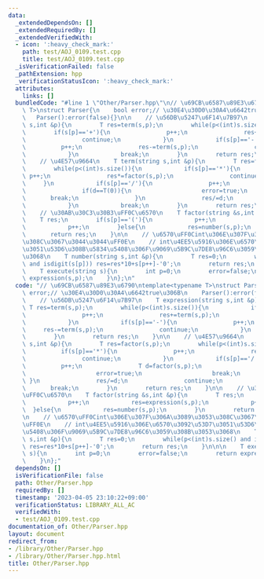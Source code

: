 ```yaml
---
data:
  _extendedDependsOn: []
  _extendedRequiredBy: []
  _extendedVerifiedWith:
  - icon: ':heavy_check_mark:'
    path: test/AOJ_0109.test.cpp
    title: test/AOJ_0109.test.cpp
  _isVerificationFailed: false
  _pathExtension: hpp
  _verificationStatusIcon: ':heavy_check_mark:'
  attributes:
    links: []
  bundledCode: "#line 1 \"Other/Parser.hpp\"\n// \u69CB\u6587\u89E3\u6790\ntemplate<typename\
    \ T>\nstruct Parser{\n    bool error;// \u30E4\u30D0\u30A4\u6642true\u306B\n \
    \   Parser():error(false){}\n\n    // \u56DB\u5247\u6F14\u7B97\n    T expression(string\
    \ s,int &p){\n        T res=term(s,p);\n        while(p<(int)s.size()){\n    \
    \        if(s[p]=='+'){\n                p++;\n                res+=term(s,p);\n\
    \                continue;\n            }\n            if(s[p]=='-'){\n      \
    \          p++;\n                res-=term(s,p);\n                continue;\n\
    \            }\n            break;\n        }\n        return res;\n    }\n\n\
    \    // \u4E57\u9664\n    T term(string s,int &p){\n        T res=factor(s,p);\n\
    \        while(p<(int)s.size()){\n            if(s[p]=='*'){\n               \
    \ p++;\n                res*=factor(s,p);\n                continue;\n       \
    \     }\n            if(s[p]=='/'){\n                p++;\n                T d=factor(s,p);\n\
    \                if(d==T(0)){\n                    error=true;\n             \
    \       break;\n                }\n                res/=d;\n                continue;\n\
    \            }\n            break;\n        }\n        return res;\n    }\n\n\
    \    // \u30AB\u30C3\u30B3\uFF0C\u6570\n    T factor(string &s,int &p){\n    \
    \    T res;\n        if(s[p]=='('){\n            p++;\n            res=expression(s,p);\n\
    \            p++;\n        }else{\n            res=number(s,p);\n        }\n \
    \       return res;\n    }\n\n    // \u6570\uFF0Cint\u306E\u307F\u306A\u3089\u3053\
    \u308C\u3067\u3044\u3044\uFF0E\n    // int\u4EE5\u5916\u306E\u6570\u3092\u53D7\
    \u3051\u53D6\u308B\u5834\u5408\u306F\u9069\u5B9C\u7DE8\u96C6\u3059\u308B\u3053\
    \u3068\n    T number(string s,int &p){\n        T res=0;\n        while(p<(int)s.size()\
    \ and isdigit(s[p])) res=res*10+s[p++]-'0';\n        return res;\n    }\n\n\n\
    \    T execute(string s){\n        int p=0;\n        error=false;\n        return\
    \ expression(s,p);\n    }\n};\n"
  code: "// \u69CB\u6587\u89E3\u6790\ntemplate<typename T>\nstruct Parser{\n    bool\
    \ error;// \u30E4\u30D0\u30A4\u6642true\u306B\n    Parser():error(false){}\n\n\
    \    // \u56DB\u5247\u6F14\u7B97\n    T expression(string s,int &p){\n       \
    \ T res=term(s,p);\n        while(p<(int)s.size()){\n            if(s[p]=='+'){\n\
    \                p++;\n                res+=term(s,p);\n                continue;\n\
    \            }\n            if(s[p]=='-'){\n                p++;\n           \
    \     res-=term(s,p);\n                continue;\n            }\n            break;\n\
    \        }\n        return res;\n    }\n\n    // \u4E57\u9664\n    T term(string\
    \ s,int &p){\n        T res=factor(s,p);\n        while(p<(int)s.size()){\n  \
    \          if(s[p]=='*'){\n                p++;\n                res*=factor(s,p);\n\
    \                continue;\n            }\n            if(s[p]=='/'){\n      \
    \          p++;\n                T d=factor(s,p);\n                if(d==T(0)){\n\
    \                    error=true;\n                    break;\n               \
    \ }\n                res/=d;\n                continue;\n            }\n     \
    \       break;\n        }\n        return res;\n    }\n\n    // \u30AB\u30C3\u30B3\
    \uFF0C\u6570\n    T factor(string &s,int &p){\n        T res;\n        if(s[p]=='('){\n\
    \            p++;\n            res=expression(s,p);\n            p++;\n      \
    \  }else{\n            res=number(s,p);\n        }\n        return res;\n    }\n\
    \n    // \u6570\uFF0Cint\u306E\u307F\u306A\u3089\u3053\u308C\u3067\u3044\u3044\
    \uFF0E\n    // int\u4EE5\u5916\u306E\u6570\u3092\u53D7\u3051\u53D6\u308B\u5834\
    \u5408\u306F\u9069\u5B9C\u7DE8\u96C6\u3059\u308B\u3053\u3068\n    T number(string\
    \ s,int &p){\n        T res=0;\n        while(p<(int)s.size() and isdigit(s[p]))\
    \ res=res*10+s[p++]-'0';\n        return res;\n    }\n\n\n    T execute(string\
    \ s){\n        int p=0;\n        error=false;\n        return expression(s,p);\n\
    \    }\n};"
  dependsOn: []
  isVerificationFile: false
  path: Other/Parser.hpp
  requiredBy: []
  timestamp: '2023-04-05 23:10:22+09:00'
  verificationStatus: LIBRARY_ALL_AC
  verifiedWith:
  - test/AOJ_0109.test.cpp
documentation_of: Other/Parser.hpp
layout: document
redirect_from:
- /library/Other/Parser.hpp
- /library/Other/Parser.hpp.html
title: Other/Parser.hpp
---
```

